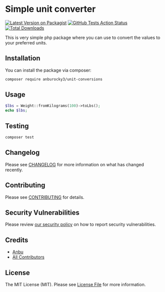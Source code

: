 # Simple unit converter

[![Latest Version on Packagist](https://img.shields.io/packagist/v/anburocky3/unit-conversions.svg?style=flat-square)](https://packagist.org/packages/anburocky3/unit-conversions)
[![GitHub Tests Action Status](https://img.shields.io/github/workflow/status/anburocky3/unit-conversions/Tests?label=tests)](https://github.com/anburocky3/unit-conversions/actions?query=workflow%3ATests+branch%3Amaster)
[![Total Downloads](https://img.shields.io/packagist/dt/anburocky3/unit-conversions.svg?style=flat-square)](https://packagist.org/packages/anburocky3/unit-conversions)


This is very simple php package where you can use to convert the values to your preferred units.

## Installation

You can install the package via composer:

```bash
composer require anburocky3/unit-conversions
```

## Usage

```php
$lbs = Weight::fromKilograms(100)->toLbs();
echo $lbs;
```

## Testing

```bash
composer test
```

## Changelog

Please see [CHANGELOG](CHANGELOG.md) for more information on what has changed recently.

## Contributing

Please see [CONTRIBUTING](.github/CONTRIBUTING.md) for details.

## Security Vulnerabilities

Please review [our security policy](../../security/policy) on how to report security vulnerabilities.

## Credits

- [Anbu](https://github.com/anburocky3)
- [All Contributors](../../contributors)

## License

The MIT License (MIT). Please see [License File](LICENSE.md) for more information.
